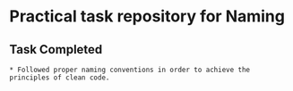 # Practical task repository for Naming

## Task Completed

```
* Followed proper naming conventions in order to achieve the principles of clean code.
```

